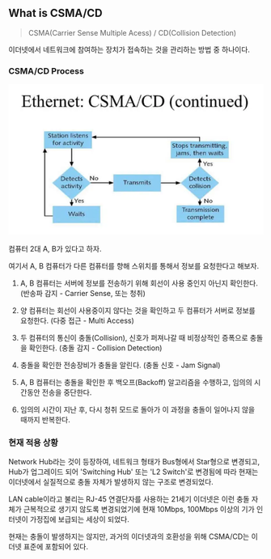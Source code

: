 ## What is CSMA/CD

> CSMA(Carrier Sense Multiple Acess) / CD(Collision Detection)

이더넷에서 네트워크에 참여하는 장치가 접속하는 것을 관리하는 방법 중 하나이다.

### CSMA/CD Process

![image](../../assets/postsAssets/EtherNet/csma_cd.png)

컴퓨터 2대 A, B가 있다고 하자.

여기서 A, B 컴퓨터가 다른 컴퓨터를 향해 스위치를 통해서 정보를 요청한다고 해보자.

1. A, B 컴퓨터는 서버에 정보를 전송하기 위해 회선이 사용 중인지 아닌지 확인한다. (반송파 감지 - Carrier Sense, 또는 청취)

2. 양 컴퓨터는 회선이 사용중이지 않다는 것을 확인하고 두 컴퓨터가 서버로 정보를 요청한다. (다중 접근 - Multi Access)

3. 두 컴퓨터의 통신이 충돌(Collision), 신호가 퍼져나갈 때 비정상적인 증폭으로 충돌을 확인한다. (충돌 감지 - Collision Detection)

4. 충돌을 확인한 전송장비가 충돌을 알린다. (충돌 신호 - Jam Signal)

5. A, B 컴퓨터는 충돌을 확인한 후 백오프(Backoff) 알고리즘을 수행하고, 임의의 시간동안 전송을 중단한다.

6. 임의의 시간이 지난 후, 다시 청취 모드로 돌아가 이 과정을 충돌이 일어나지 않을 때까지 반복한다.

### 현재 적용 상황

Network Hub라는 것이 등장하여, 네트워크 형태가 Bus형에서 Star형으로 변경되고, Hub가 업그레이드 되어 'Switching Hub' 또는 'L2 Switch'로 변경됨에 따라 현재는 이더넷에서 실질적으로 충돌 자체가 발생하지 않는 구조로 변경되었다.

LAN cable이라고 불리는 RJ-45 연결단자를 사용하는 21세기 이더넷은 이런 충돌 자체가 근복적으로 생기지 않도록 변경되었기에 현재 10Mbps, 100Mbps 이상의 기가 인터넷이 가정집에 보급되는 세상이 되었다.

현재는 충돌이 발생하지는 않지만, 과거의 이더넷과의 호환성을 위해 CSMA/CD는 이더넷 표준에 포함되어 있다.
